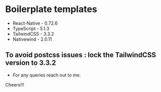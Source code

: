 # Boilerplate templates

- React-Native - 0.72.6
- TypeScript - 5.1.3
- TailwindCSS - 3.3.2
- Nativewind - 2.0.11

## To avoid postcss issues : lock the TailwindCSS version to 3.3.2

- For any queries reach out to me. 

Cheers!!!
